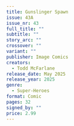 ```yaml
---
title: Gunslinger Spawn
issue: 43A
issue_nr: 43
full_title: ""
subtitle: ""
story_arc: ""
crossover: ""
variant: ""
publisher: Image Comics
creators:
  - Todd McFarlane
release_date: May 2025
release_year: 2025
genre:
  - Super-Heroes
format: Comic
pages: 32
signed_by: ""
price: 2.99
---
```

